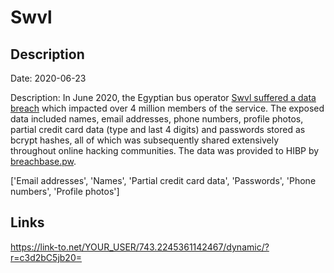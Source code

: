 # Swvl

## Description

Date: 2020-06-23

Description:
In June 2020, the Egyptian bus operator <a href="https://portswigger.net/daily-swig/egyptian-bus-operator-swvl-hit-by-data-breach" target="_blank" rel="noopener">Swvl suffered a data breach</a> which impacted over 4 million members of the service. The exposed data included names, email addresses, phone numbers, profile photos, partial credit card data (type and last 4 digits) and passwords stored as bcrypt hashes, all of which was subsequently shared extensively throughout online hacking communities. The data was provided to HIBP by <a href="https://breachbase.pw/" target="_blank" rel="noopener">breachbase.pw</a>.


['Email addresses', 'Names', 'Partial credit card data', 'Passwords', 'Phone numbers', 'Profile photos']

## Links

https://link-to.net/YOUR_USER/743.2245361142467/dynamic/?r=c3d2bC5jb20=